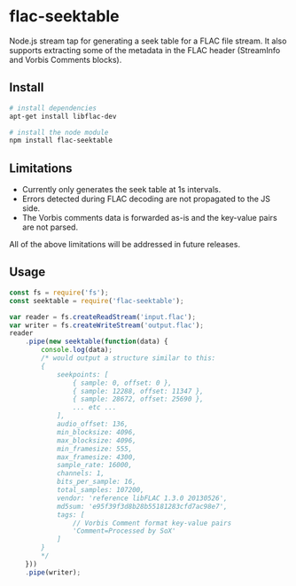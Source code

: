 # flac-seektable

Node.js stream tap for generating a seek table for a FLAC file stream.
It also supports extracting some of the metadata in the FLAC header (StreamInfo and Vorbis Comments blocks).

## Install

```sh
# install dependencies
apt-get install libflac-dev

# install the node module
npm install flac-seektable
```

## Limitations

* Currently only generates the seek table at 1s intervals.
* Errors detected during FLAC decoding are not propagated to the JS side.
* The Vorbis comments data is forwarded as-is and the key-value pairs are not parsed.

All of the above limitations will be addressed in future releases.

## Usage

```javascript
const fs = require('fs');
const seektable = require('flac-seektable');

var reader = fs.createReadStream('input.flac');
var writer = fs.createWriteStream('output.flac');
reader
	.pipe(new seektable(function(data) {
		console.log(data);
		/* would output a structure similar to this:
		{
			seekpoints: [
				{ sample: 0, offset: 0 },
				{ sample: 12288, offset: 11347 },
				{ sample: 28672, offset: 25690 },
				... etc ...
			],
			audio_offset: 136,
			min_blocksize: 4096,
			max_blocksize: 4096,
			min_framesize: 555,
			max_framesize: 4300,
			sample_rate: 16000,
			channels: 1,
			bits_per_sample: 16,
			total_samples: 107200,
			vendor: 'reference libFLAC 1.3.0 20130526',
			md5sum: 'e95f39f3d8b28b55181283cfd7ac98e7',
			tags: [
				// Vorbis Comment format key-value pairs
				'Comment=Processed by SoX'
			]
		}
		*/
	}))
	.pipe(writer);
```
